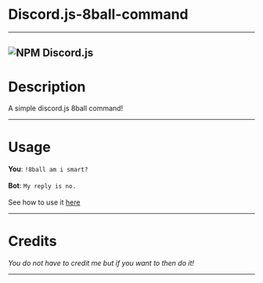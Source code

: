 # Discord.js-8ball-command

---

![NPM Discord.js](https://nodei.co/npm/discord.js.png?downloads=true&stars=true)
---


# Description

A simple discord.js 8ball command!

---

# Usage

**You**: `!8ball am i smart?`\
\
**Bot**: `My reply is no.`\
\
See how to use it [here](https://codepen.io/kk-designs/pen/BaQyydM 'See how to use it here')

---

# Credits

*You do not have to credit me but if you want to then do it!*

---

